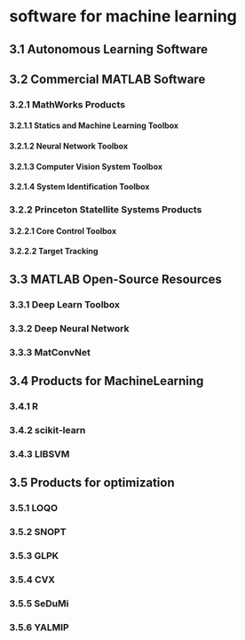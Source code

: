 # software for machine learning

## 3.1 Autonomous Learning Software

## 3.2 Commercial MATLAB Software

### 3.2.1 MathWorks Products


#### 3.2.1.1 Statics and Machine Learning Toolbox

#### 3.2.1.2 Neural Network Toolbox

#### 3.2.1.3 Computer Vision System Toolbox

#### 3.2.1.4 System Identification Toolbox

### 3.2.2 Princeton Statellite Systems Products

#### 3.2.2.1 Core Control Toolbox

#### 3.2.2.2 Target Tracking

## 3.3 MATLAB Open-Source Resources

### 3.3.1 Deep Learn Toolbox

### 3.3.2 Deep Neural Network

### 3.3.3 MatConvNet

## 3.4 Products for MachineLearning

### 3.4.1 R

### 3.4.2 scikit-learn

### 3.4.3 LIBSVM

## 3.5 Products for optimization

### 3.5.1 LOQO

### 3.5.2 SNOPT

### 3.5.3 GLPK

### 3.5.4 CVX

### 3.5.5 SeDuMi

### 3.5.6 YALMIP


